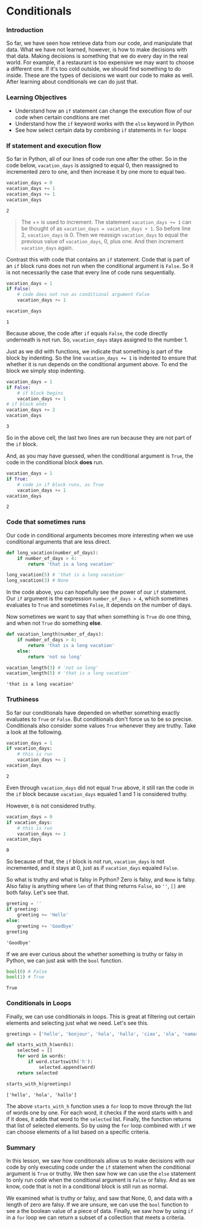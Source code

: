 
# Conditionals

### Introduction

So far, we have seen how retrieve data from our code, and manipulate that data.  What we have not learned, however, is how to make decisions with that data.  Making decisions is something that we do every day in the real world.  For example, if a restaurant is too expensive we may want to choose a different one.  If it's too cold outside, we should find something to do inside.  These are the types of decisions we want our code to make as well.  After learning about conditionals we can do just that.  

### Learning Objectives

* Understand how an `if` statement can change the execution flow of our code when certain conditions are met
* Understand how the `if` keyword works with the `else` keyword in Python
* See how select certain data by combining `if` statements in `for` loops 

### If statement and execution flow

So far in Python, all of our lines of code run one after the other.  So in the code below, `vacation_days` is assigned to equal 0, then reassigned to incremented zero to one, and then increase it by one more to equal two.


```python
vacation_days = 0
vacation_days += 1
vacation_days += 1
vacation_days
```




    2



> The += is used to increment.  The statement `vacation_days += 1` can be thought of as `vacation_days = vacation_days + 1`.  So before line 2, `vacation_days` is 0.  Then we reassign `vacation_days` to equal the previous value of `vacation_days`, 0, plus one.  And then increment `vacation_days` again.

Contrast this with code that contains an `if` statement.  Code that is part of an `if` block runs does not run when the conditional argument is `False`.  So it is not necessarily the case that every line of code runs sequentially.


```python
vacation_days = 1
if False:
    # code does not run as conditional argument False
    vacation_days += 1
```


```python
vacation_days
```




    1



Because above, the code after `if` equals `False`, the code directly underneath is not run.  So, `vacation_days` stays assigned to the number 1.  

Just as we did with functions, we indicate that something is part of the block by indenting.  So the line `vacation_days += 1` is indented to ensure that whether it is run depends on the conditional argument above.  To end the block we simply stop indenting.


```python
vacation_days = 1
if False:
    # if block begins
    vacation_days += 1
# if block ends
vacation_days += 2
vacation_days
```




    3



So in the above cell, the last two lines are run because they are not part of the `if` block.

And, as you may have guessed, when the conditional argument is `True`, the code in the conditional block **does** run.  


```python
vacation_days = 1
if True:
    # code in if block runs, as True
    vacation_days += 1
vacation_days
```




    2



### Code that sometimes runs

Our code in conditional arguments becomes more interesting when we use conditional arguments that are less direct.


```python
def long_vacation(number_of_days):
    if number_of_days > 4:
        return 'that is a long vacation'
```


```python
long_vacation(5) # 'that is a long vacation'
long_vacation(3) # None
```

In the code above, you can hopefully see the power of our `if` statement.  Our `if` argument is the expression `number_of_days > 4`, which sometimes evaluates to `True` and sometimes `False`, it depends on the number of days.

Now sometimes we want to say that when something is `True` do one thing, and when not `True` do something **else**.


```python
def vacation_length(number_of_days):
    if number_of_days > 4:
        return 'that is a long vacation'
    else:
        return 'not so long'
```


```python
vacation_length(3) # 'not so long'
vacation_length(5) # 'that is a long vacation'
```




    'that is a long vacation'



### Truthiness

So far our conditionals have depended on whether something exactly evaluates to `True` or `False`.  But conditionals don't force us to be so precise.  Conditionals also consider some values `True` whenever they are truthy.  Take a look at the following.


```python
vacation_days = 1
if vacation_days:
    # this is run
    vacation_days += 1
vacation_days
```




    2



Even through `vacation_days` did not equal `True` above, it still ran the code in the `if` block because `vacation_days` equaled 1 and 1 is considered truthy.

However, `0` is not considered truthy.  


```python
vacation_days = 0
if vacation_days:
    # this is run
    vacation_days += 1
vacation_days
```




    0



So because of that, the `if` block is not run, `vacation_days` is not incremented, and it stays at 0, just as if `vacation_days` equaled `False`. 

So what is truthy and what is falsy in Python?  Zero is falsy, and `None` is falsy.  Also falsy is anything where `len` of that thing returns `False`, so `''`, `[]` are both falsy.  Let's see that. 


```python
greeting = ''
if greeting:
    greeting += 'Hello'
else:
    greeting += 'Goodbye'
greeting
```




    'Goodbye'



If we are ever curious about the whether something is truthy or falsy in Python, we can just ask with the `bool` function.


```python
bool(0) # False
bool(1) # True
```




    True



### Conditionals in Loops

Finally, we can use conditionals in loops.  This is great at filtering out certain elements and selecting just what we need.  Let's see this.


```python
greetings = ['hello', 'bonjour', 'hola', 'hallo', 'ciao', 'ola', 'namaste', 'salam']

def starts_with_h(words):
    selected = []
    for word in words:
        if word.startswith('h'):
            selected.append(word)
    return selected 

starts_with_h(greetings)
```




    ['hello', 'hola', 'hallo']



The above `starts_with_h` function uses a `for` loop to move through the list of words one by one.  For each word, it checks if the word starts with `h` and if it does, it adds that word to the `selected` list.  Finally, the function returns that list of selected elements.  So by using the `for` loop combined with `if` we can choose elements of a list based on a specific criteria.

### Summary

In this lesson, we saw how conditionals allow us to make decisions with our code by only executing code under the `if` statement when the conditional argument is `True` or truthy.  We then saw how we can use the `else` statement to only run code when the conditional argument is `False` or falsy.  And as we know, code that is not in a conditional block is still run as normal.  

We examined what is truthy or falsy, and saw that None, 0, and data with a length of zero are falsy.  If we are unsure, we can use the `bool` function to see a the boolean value of a piece of data.  Finally, we saw how by using `if` in a `for` loop we can return a subset of a collection that meets a criteria.
